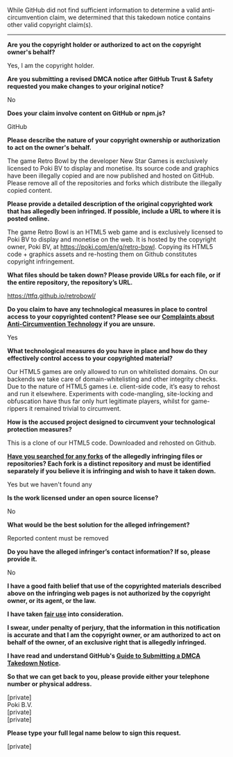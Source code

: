 While GitHub did not find sufficient information to determine a valid anti-circumvention claim, we determined that this takedown notice contains other valid copyright claim(s).

---

**Are you the copyright holder or authorized to act on the copyright owner's behalf?**

Yes, I am the copyright holder.

**Are you submitting a revised DMCA notice after GitHub Trust & Safety requested you make changes to your original notice?**

No

**Does your claim involve content on GitHub or npm.js?**

GitHub

**Please describe the nature of your copyright ownership or authorization to act on the owner's behalf.**

The game Retro Bowl by the developer New Star Games is exclusively licensed to Poki BV to display and monetise. Its source code and graphics have been illegally copied and are now published and hosted on GitHub. Please remove all of the repositories and forks which distribute the illegally copied content.

**Please provide a detailed description of the original copyrighted work that has allegedly been infringed. If possible, include a URL to where it is posted online.**

The game Retro Bowl is an HTML5 web game and is exclusively licensed to Poki BV to display and monetise on the web. It is hosted by the copyright owner, Poki BV, at https://poki.com/en/g/retro-bowl. Copying its HTML5 code + graphics assets and re-hosting them on Github constitutes copyright infringement.

**What files should be taken down? Please provide URLs for each file, or if the entire repository, the repository’s URL.**

https://ttfq.github.io/retrobowl/

**Do you claim to have any technological measures in place to control access to your copyrighted content? Please see our <a href="https://docs.github.com/articles/guide-to-submitting-a-dmca-takedown-notice#complaints-about-anti-circumvention-technology">Complaints about Anti-Circumvention Technology</a> if you are unsure.**

Yes

**What technological measures do you have in place and how do they effectively control access to your copyrighted material?**

Our HTML5 games are only allowed to run on whitelisted domains. On our backends we take care of domain-whitelisting and other integrity checks. Due to the nature of HTML5 games i.e. client-side code, it’s easy to rehost and run it elsewhere. Experiments with code-mangling, site-locking and obfuscation have thus far only hurt legitimate players, whilst for game-rippers it remained trivial to circumvent.

**How is the accused project designed to circumvent your technological protection measures?**

This is a clone of our HTML5 code. Downloaded and rehosted on Github.

**<a href="https://docs.github.com/articles/dmca-takedown-policy#b-what-about-forks-or-whats-a-fork">Have you searched for any forks</a> of the allegedly infringing files or repositories? Each fork is a distinct repository and must be identified separately if you believe it is infringing and wish to have it taken down.**

Yes but we haven't found any

**Is the work licensed under an open source license?**

No

**What would be the best solution for the alleged infringement?**

Reported content must be removed

**Do you have the alleged infringer’s contact information? If so, please provide it.**

No

**I have a good faith belief that use of the copyrighted materials described above on the infringing web pages is not authorized by the copyright owner, or its agent, or the law.**

**I have taken <a href="https://www.lumendatabase.org/topics/22">fair use</a> into consideration.**

**I swear, under penalty of perjury, that the information in this notification is accurate and that I am the copyright owner, or am authorized to act on behalf of the owner, of an exclusive right that is allegedly infringed.**

**I have read and understand GitHub's <a href="https://docs.github.com/articles/guide-to-submitting-a-dmca-takedown-notice/">Guide to Submitting a DMCA Takedown Notice</a>.**

**So that we can get back to you, please provide either your telephone number or physical address.**

[private]  
Poki B.V.  
[private]  
[private]  

**Please type your full legal name below to sign this request.**

[private]  

